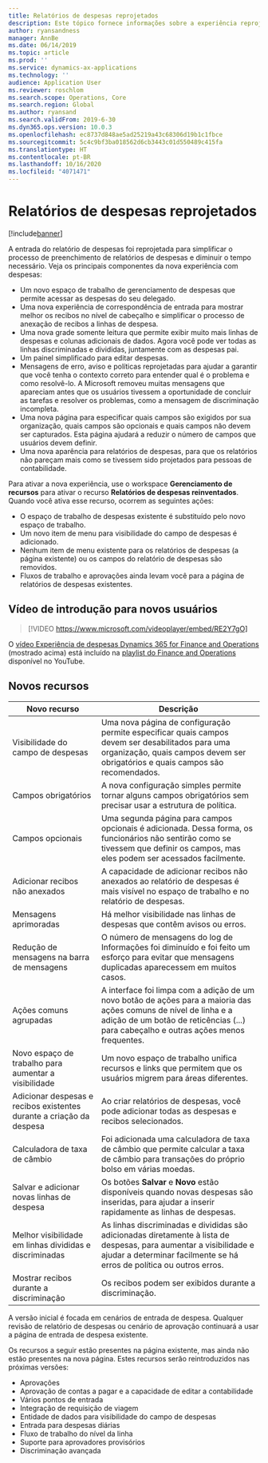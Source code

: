 ```yaml
---
title: Relatórios de despesas reprojetados
description: Este tópico fornece informações sobre a experiência reprojetada e reinventada para a entrada de relatórios de despesas no Microsoft Dynamics 365 Finance. A nova experiência simplifica o processo de preenchimento de relatórios de despesas e diminui o tempo necessário.
author: ryansandness
manager: AnnBe
ms.date: 06/14/2019
ms.topic: article
ms.prod: ''
ms.service: dynamics-ax-applications
ms.technology: ''
audience: Application User
ms.reviewer: roschlom
ms.search.scope: Operations, Core
ms.search.region: Global
ms.author: ryansand
ms.search.validFrom: 2019-6-30
ms.dyn365.ops.version: 10.0.3
ms.openlocfilehash: ec8737d848ae5ad25219a43c68306d19b1c1fbce
ms.sourcegitcommit: 5c4c9bf3ba018562d6cb3443c01d550489c415fa
ms.translationtype: HT
ms.contentlocale: pt-BR
ms.lasthandoff: 10/16/2020
ms.locfileid: "4071471"
---
```

# <a name="redesigned-expense-reports"></a>Relatórios de despesas reprojetados
[!include[banner](../includes/banner.md)]

A entrada do relatório de despesas foi reprojetada para simplificar o processo de preenchimento de relatórios de despesas e diminuir o tempo necessário. Veja os principais componentes da nova experiência com despesas:

- Um novo espaço de trabalho de gerenciamento de despesas que permite acessar as despesas do seu delegado.
- Uma nova experiência de correspondência de entrada para mostrar melhor os recibos no nível de cabeçalho e simplificar o processo de anexação de recibos a linhas de despesa.
- Uma nova grade somente leitura que permite exibir muito mais linhas de despesas e colunas adicionais de dados. Agora você pode ver todas as linhas discriminadas e divididas, juntamente com as despesas pai.
- Um painel simplificado para editar despesas.
- Mensagens de erro, aviso e políticas reprojetadas para ajudar a garantir que você tenha o contexto correto para entender qual é o problema e como resolvê-lo. A Microsoft removeu muitas mensagens que apareciam antes que os usuários tivessem a oportunidade de concluir as tarefas e resolver os problemas, como a mensagem de discriminação incompleta.
- Uma nova página para especificar quais campos são exigidos por sua organização, quais campos são opcionais e quais campos não devem ser capturados. Esta página ajudará a reduzir o número de campos que usuários devem definir.
- Uma nova aparência para relatórios de despesas, para que os relatórios não pareçam mais como se tivessem sido projetados para pessoas de contabilidade.

Para ativar a nova experiência, use o workspace **Gerenciamento de recursos** para ativar o recurso **Relatórios de despesas reinventados**. Quando você ativa esse recurso, ocorrem as seguintes ações:

- O espaço de trabalho de despesas existente é substituído pelo novo espaço de trabalho.
- Um novo item de menu para visibilidade do campo de despesas é adicionado.
- Nenhum item de menu existente para os relatórios de despesas (a página existente) ou os campos do relatório de despesas são removidos.
- Fluxos de trabalho e aprovações ainda levam você para a página de relatórios de despesas existentes.

## <a name="getting-started-video-for-new-users"></a>Vídeo de introdução para novos usuários

> [!VIDEO https://www.microsoft.com/videoplayer/embed/RE2Y7gO]

O [vídeo Experiência de despesas Dynamics 365 for Finance and Operations](https://youtu.be/Ocy-MsTvEE0) (mostrado acima) está incluído na [playlist do Finance and Operations](https://www.youtube.com/playlist?list=PLcakwueIHoT_SYfIaPGoOhloFoCXiUSyW) disponível no YouTube.

## <a name="new-features"></a>Novos recursos

| Novo recurso | Descrição |
|---|----|
| Visibilidade do campo de despesas | Uma nova página de configuração permite especificar quais campos devem ser desabilitados para uma organização, quais campos devem ser obrigatórios e quais campos são recomendados. |
| Campos obrigatórios | A nova configuração simples permite tornar alguns campos obrigatórios sem precisar usar a estrutura de política. |
| Campos opcionais | Uma segunda página para campos opcionais é adicionada. Dessa forma, os funcionários não sentirão como se tivessem que definir os campos, mas eles podem ser acessados facilmente. |
| Adicionar recibos não anexados | A capacidade de adicionar recibos não anexados ao relatório de despesas é mais visível no espaço de trabalho e no relatório de despesas. |
| Mensagens aprimoradas | Há melhor visibilidade nas linhas de despesas que contêm avisos ou erros. |
| Redução de mensagens na barra de mensagens| O número de mensagens do log de Informações foi diminuído e foi feito um esforço para evitar que mensagens duplicadas aparecessem em muitos casos. |
| Ações comuns agrupadas | A interface foi limpa com a adição de um novo botão de ações para a maioria das ações comuns de nível de linha e a adição de um botão de reticências (...) para cabeçalho e outras ações menos frequentes. |
| Novo espaço de trabalho para aumentar a visibilidade | Um novo espaço de trabalho unifica recursos e links que permitem que os usuários migrem para áreas diferentes. |
| Adicionar despesas e recibos existentes durante a criação da despesa | Ao criar relatórios de despesas, você pode adicionar todas as despesas e recibos selecionados. |
| Calculadora de taxa de câmbio | Foi adicionada uma calculadora de taxa de câmbio que permite calcular a taxa de câmbio para transações do próprio bolso em várias moedas. |
| Salvar e adicionar novas linhas de despesa | Os botões **Salvar** e **Novo** estão disponíveis quando novas despesas são inseridas, para ajudar a inserir rapidamente as linhas de despesas. |
| Melhor visibilidade em linhas divididas e discriminadas | As linhas discriminadas e divididas são adicionadas diretamente à lista de despesas, para aumentar a visibilidade e ajudar a determinar facilmente se há erros de política ou outros erros. |
| Mostrar recibos durante a discriminação | Os recibos podem ser exibidos durante a discriminação. |

A versão inicial é focada em cenários de entrada de despesa. Qualquer revisão de relatório de despesas ou cenário de aprovação continuará a usar a página de entrada de despesa existente.

Os recursos a seguir estão presentes na página existente, mas ainda não estão presentes na nova página. Estes recursos serão reintroduzidos nas próximas versões:

- Aprovações
- Aprovação de contas a pagar e a capacidade de editar a contabilidade
- Vários pontos de entrada
- Integração de requisição de viagem
- Entidade de dados para visibilidade do campo de despesas
- Entrada para despesas diárias
- Fluxo de trabalho do nível da linha
- Suporte para aprovadores provisórios
- Discriminação avançada
